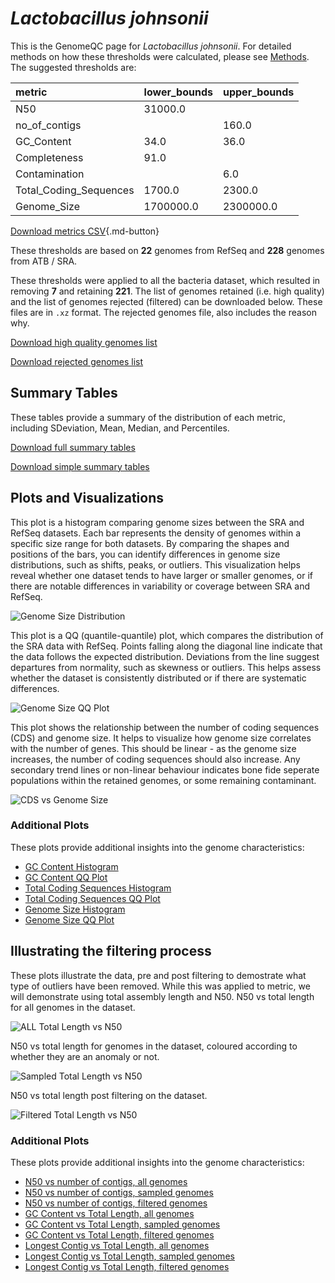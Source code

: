 # *Lactobacillus johnsonii*

This is the GenomeQC page for *Lactobacillus johnsonii*. For detailed methods on how these thresholds were calculated, please see [Methods](../../methods.md).
The suggested thresholds are: 

| metric                 | lower_bounds   | upper_bounds   |
|:-----------------------|:---------------|:---------------|
| N50                    | 31000.0        |                |
| no_of_contigs          |                | 160.0          |
| GC_Content             | 34.0           | 36.0           |
| Completeness           | 91.0           |                |
| Contamination          |                | 6.0            |
| Total_Coding_Sequences | 1700.0         | 2300.0         |
| Genome_Size            | 1700000.0      | 2300000.0      |

[Download metrics CSV](Lactobacillus_johnsonii_metrics.csv){.md-button}


These thresholds are based on **22** genomes from RefSeq and **228** genomes from ATB / SRA.

These thresholds were applied to all the bacteria dataset, which resulted in removing **7** and retaining **221**.
The list of genomes retained (i.e. high quality) and the list of genomes rejected (filtered) can be downloaded below. These files are in `.xz` format. The rejected genomes file, also includes the reason why.

[Download high quality genomes list](Lactobacillus_johnsonii_high_quality_genomes.csv.xz)


[Download rejected genomes list](Lactobacillus_johnsonii_filtered_out_genomes.csv.xz)



## Summary Tables
These tables provide a summary of the distribution of each metric, including SDeviation, Mean, Median, and Percentiles.

[Download full summary tables](summary.csv)

[Download simple summary tables](selected_summary.csv)

## Plots and Visualizations

This plot is a histogram comparing genome sizes between the SRA and RefSeq datasets. Each bar represents the density of genomes within a specific size range for both datasets. By comparing the shapes and positions of the bars, you can identify differences in genome size distributions, such as shifts, peaks, or outliers. This visualization helps reveal whether one dataset tends to have larger or smaller genomes, or if there are notable differences in variability or coverage between SRA and RefSeq.

![Genome Size Distribution](Genome_Size_refseq_histogram_kde.png)

This plot is a QQ (quantile-quantile) plot, which compares the distribution of the SRA data with RefSeq. Points falling along the diagonal line indicate that the data follows the expected distribution. Deviations from the line suggest departures from normality, such as skewness or outliers. This helps assess whether the dataset is consistently distributed or if there are systematic differences.

![Genome Size QQ Plot](Genome_Size_refseq_qqplot.png)

This plot shows the relationship between the number of coding sequences (CDS) and genome size. It helps to visualize how genome size correlates with the number of genes. This should be linear - as the genome size increases, the number of coding sequences should also increase. Any secondary trend lines or non-linear behaviour indicates bone fide seperate populations within the retained genomes, or some remaining contaminant. 

![CDS vs Genome Size](Lactobacillus_johnsonii_CDS_vs_Genome_Size.png)

### Additional Plots

These plots provide additional insights into the genome characteristics:

- [GC Content Histogram](GC_Content_refseq_histogram_kde.png)
- [GC Content QQ Plot](GC_Content_refseq_qqplot.png)
- [Total Coding Sequences Histogram](Total_Coding_Sequences_refseq_histogram_kde.png)
- [Total Coding Sequences QQ Plot](Total_Coding_Sequences_refseq_qqplot.png)
- [Genome Size Histogram](Genome_Size_refseq_histogram_kde.png)
- [Genome Size QQ Plot](Genome_Size_refseq_qqplot.png)
## Illustrating the filtering process
These plots illustrate the data, pre and post filtering to demostrate what type of outliers have been removed. While this was applied to metric, we will demonstrate using total assembly length and N50.
N50 vs total length for all genomes in the dataset.

![ALL Total Length vs N50](Lactobacillus_johnsonii_all_total_length_N50.png)

N50 vs total length for genomes in the dataset, coloured according to whether they are an anomaly or not.

![Sampled Total Length vs N50](Lactobacillus_johnsonii_sample_total_length_N50.png)

N50 vs total length post filtering on the dataset.

![Filtered Total Length vs N50](Lactobacillus_johnsonii_filt_total_length_N50.png)

### Additional Plots

These plots provide additional insights into the genome characteristics:

- [N50 vs number of contigs, all genomes](Lactobacillus_johnsonii_all_N50_number.png)
- [N50 vs number of contigs, sampled genomes](Lactobacillus_johnsonii_sample_N50_number.png)
- [N50 vs number of contigs, filtered genomes](Lactobacillus_johnsonii_filt_N50_number.png)
- [GC Content vs Total Length, all genomes](Lactobacillus_johnsonii_all_total_length_GC_Content.png)
- [GC Content vs Total Length, sampled genomes](Lactobacillus_johnsonii_sample_total_length_GC_Content.png)
- [GC Content vs Total Length, filtered genomes](Lactobacillus_johnsonii_filt_total_length_GC_Content.png)
- [Longest Contig vs Total Length, all genomes](Lactobacillus_johnsonii_all_total_length_longest.png)
- [Longest Contig vs Total Length, sampled genomes](Lactobacillus_johnsonii_sample_total_length_longest.png)
- [Longest Contig vs Total Length, filtered genomes](Lactobacillus_johnsonii_filt_total_length_longest.png)
